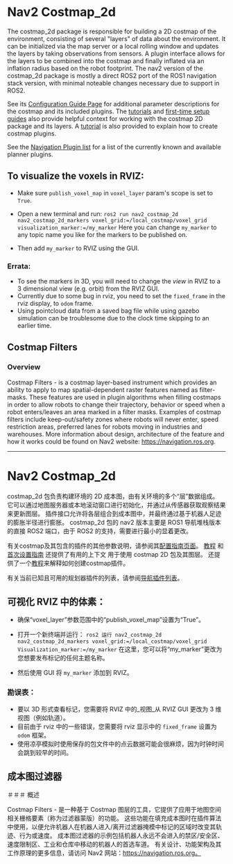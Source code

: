 # Nav2 Costmap_2d

The costmap_2d package is responsible for building a 2D costmap of the environment, consisting of several "layers" of data about the environment. It can be initialized via the map server or a local rolling window and updates the layers by taking observations from sensors. A plugin interface allows for the layers to be combined into the costmap and finally inflated via an inflation radius based on the robot footprint. The nav2 version of the costmap_2d package is mostly a direct ROS2 port of the ROS1 navigation stack version, with minimal noteable changes necessary due to support in ROS2. 

See its [Configuration Guide Page](https://navigation.ros.org/configuration/packages/configuring-costmaps.html) for additional parameter descriptions for the costmap and its included plugins. The [tutorials](https://navigation.ros.org/tutorials/index.html) and [first-time setup guides](https://navigation.ros.org/setup_guides/index.html) also provide helpful context for working with the costmap 2D package and its layers. A [tutorial](https://navigation.ros.org/plugin_tutorials/docs/writing_new_costmap2d_plugin.html) is also provided to explain how to create costmap plugins.

See the [Navigation Plugin list](https://navigation.ros.org/plugins/index.html) for a list of the currently known and available planner plugins. 

## To visualize the voxels in RVIZ:
- Make sure `publish_voxel_map` in `voxel_layer` param's scope is set to `True`.
- Open a new terminal and run:
  ```ros2 run nav2_costmap_2d nav2_costmap_2d_markers voxel_grid:=/local_costmap/voxel_grid visualization_marker:=/my_marker```
    Here you can change `my_marker` to any topic name you like for the markers to be published on.

- Then add `my_marker` to RVIZ using the GUI.


### Errata:
- To see the markers in 3D, you will need to change the _view_ in RVIZ to a 3 dimensional view (e.g. orbit) from the RVIZ GUI.
- Currently due to some bug in rviz, you need to set the `fixed_frame` in the rviz display, to `odom` frame.
- Using pointcloud data from a saved bag file while using gazebo simulation can be troublesome due to the clock time skipping to an earlier time.

## Costmap Filters

### Overview

Costmap Filters - is a costmap layer-based instrument which provides an ability to apply to map spatial-dependent raster features named as filter-masks. These features are used in plugin algorithms when filling costmaps in order to allow robots to change their trajectory, behavior or speed when a robot enters/leaves an area marked in a filter masks. Examples of costmap filters include keep-out/safety zones where robots will never enter, speed restriction areas, preferred lanes for robots moving in industries and warehouses. More information about design, architecture of the feature and how it works could be found on Nav2 website: https://navigation.ros.org.

-------------------------------------------------

# Nav2 Costmap_2d

costmap_2d 包负责构建环境的 2D 成本图，由有关环境的多个“层”数据组成。 它可以通过地图服务器或本地滚动窗口进行初始化，并通过从传感器获取观察结果来更新图层。 插件接口允许将各层组合到成本图中，并最终通过基于机器人足迹的膨胀半径进行膨胀。 costmap_2d 包的 nav2 版本主要是 ROS1 导航堆栈版本的直接 ROS2 端口，由于 ROS2 的支持，需要进行最小的显着更改。

有关costmap及其包含的插件的其他参数说明，请参阅其[配置指南页面](https://navigation.ros.org/configuration/packages/configuring-costmaps.html)。 [教程](https://navigation.ros.org/tutorials/index.html) 和[首次设置指南](https://navigation.ros.org/setup_guides/index.html) 还提供了有用的上下文 用于使用 costmap 2D 包及其图层。 还提供了一个[教程](https://navigation.ros.org/plugin_tutorials/docs/writing_new_costmap2d_plugin.html)来解释如何创建costmap插件。

有关当前已知且可用的规划器插件的列表，请参阅[导航插件列表](https://navigation.ros.org/plugins/index.html)。

## 可视化 RVIZ 中的体素：
- 确保“voxel_layer”参数范围中的“publish_voxel_map”设置为“True”。
- 打开一个新终端并运行：
   ```ros2 运行 nav2_costmap_2d nav2_costmap_2d_markers voxel_grid:=/local_costmap/voxel_grid Visualization_marker:=/my_marker```
     在这里，您可以将“my_marker”更改为您想要发布标记的任何主题名称。

- 然后使用 GUI 将 `my_marker` 添加到 RVIZ。


### 勘误表：
- 要以 3D 形式查看标记，您需要将 RVIZ 中的_视图_从 RVIZ GUI 更改为 3 维视图（例如轨道）。
- 目前由于 rviz 中的一些错误，您需要将 rviz 显示中的 `fixed_frame` 设置为 `odom` 框架。
- 使用凉亭模拟时使用保存的包文件中的点云数据可能会很麻烦，因为时钟时间会跳到较早的时间。

## 成本图过滤器

＃＃＃ 概述

Costmap Filters - 是一种基于 Costmap 图层的工具，它提供了应用于地图空间相关栅格要素（称为过滤器蒙版）的功能。 这些功能在填充成本图时在插件算法中使用，以便允许机器人在机器人进入/离开过滤器掩模中标记的区域时改变其轨迹、行为或速度。 成本图过滤器的示例包括机器人永远不会进入的禁区/安全区、速度限制区、工业和仓库中移动的机器人的首选车道。 有关设计、功能架构及其工作原理的更多信息，请访问 Nav2 网站：https://navigation.ros.org。
